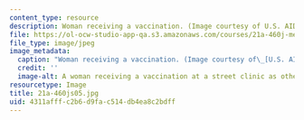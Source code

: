 ```yaml
---
content_type: resource
description: Woman receiving a vaccination. (Image courtesy of U.S. AID.)
file: https://ol-ocw-studio-app-qa.s3.amazonaws.com/courses/21a-460j-medicine-religion-and-politics-in-africa-and-the-african-diaspora-spring-2005/4311afffc2b6d9fac514db4ea8c2bdff_21a-460js05.jpg
file_type: image/jpeg
image_metadata:
  caption: "Woman receiving a vaccination. (Image courtesy of\_[U.S. AID](http://www.usaid.gov/).)"
  credit: ''
  image-alt: A woman receiving a vaccination at a street clinic as others watch.
resourcetype: Image
title: 21a-460js05.jpg
uid: 4311afff-c2b6-d9fa-c514-db4ea8c2bdff
---
```

